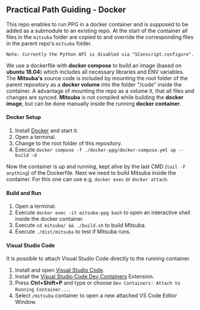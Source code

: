 ## Practical Path Guiding - Docker

This repo enables to run PPG in a docker container and is supposed to be added as a submodule to an existing repo.
At the start of the container all files in the ```mitsuba``` folder are copied to and override the corresponding files in the parent repo's ```mitsuba``` folder.

```
Note: Currently the Python API is disabled via "SConscript.configure".
```

We use a dockerfile with **docker compose** to build an image (based on **ubuntu 18.04**) which includes all necessary libraries and ENV variables.
The **Mitsuba's** source code is included by mounting the root folder of the parent repository as a **docker volume** into the folder "/code" inside the container.
A advantage of mounting the repo as a volume it, that all files and changes are synced.
**Mitsuba** is not compiled while building the **docker image**, but can be done manually inside the running **docker container**.

#### Docker Setup
1. Install [Docker](https://docs.docker.com/get-docker/) and start it.
2. Open a terminal.
3. Change to the root folder of this repository.
4. Execute ```docker compose -f ./docker-ppg/docker-compose.yml up --build -d```

Now the container is up and running, kept alive by the last CMD (```tail -F anything```) of the Dockerfile.
Next we need to build Mitsuba inside the container.
For this one can use e.g. ```docker exec``` or ```docker attach```.

#### Build and Run

1. Open a terminal.
2. Execute ```docker exec -it mitsuba-ppg bash``` to open an interactive shell inside the docker container.
3. Execute ```cd mitsuba/ && ./build.sh``` to build Mitsuba.
4. Execute ```./dist/mitsuba``` to test if Mitsuba runs.

#### Visual Studio Code

It is possible to attach Visual Studio Code directly to the running container. 

1. Install and open [Visual Studio Code](https://code.visualstudio.com/).
2. Install the [Visual Studio Code Dev Containers](https://marketplace.visualstudio.com/items?itemName=ms-vscode-remote.remote-containers) Extension.
3. Press **Ctrl+Shift+P** and type or choose ```Dev Containers: Attach to Running Container...```.
4. Select ```/mitsuba``` container to open a new attached VS Code Editor Window.